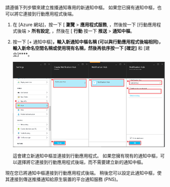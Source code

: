 請遵循下列步驟來建立推播通知專用的新通知中樞。 如果您已擁有通知中樞，也可以將它連接到行動應用程式後端。

1. 在 [Azure 網站]，按一下 [ **瀏覽** > **應用程式服務**, ，然後按一下 [行動應用程式後端 > **所有設定**, ，然後在 [ **行動** 按一下 **推送** > **通知中樞**。

2. 按一下 [+ 通知中樞]****，輸入新**通知中樞**名稱 (可以與行動應用程式後端相同)，輸入新命名空間名稱或使用現有名稱，然後再依序按一下 [確定]**** 和 [建立]****。

    ![](./media/app-service-mobile-create-notification-hub/create-new-hub-flow.png)

    這會建立新通知中樞並連接到行動應用程式。 如果您擁有現有的通知中樞，可以選擇將它連接到行動應用程式後端，而不需要建立新的通知中樞。

現在您已將通知中樞連接到行動應用程式後端。 稍後您可以設定此通知中樞，使其連接到傳送推播通知給原生裝置的平台通知服務 (PNS)。


[azure portal]: https://portal.azure.com/ 

